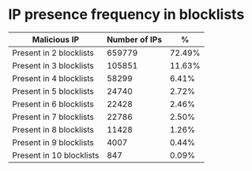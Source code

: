 # IP presence frequency in blocklists
| Malicious IP | Number of IPs | % |
|----|----|----|
| Present in 2 blocklists | 659779 | 72.49% |
| Present in 3 blocklists | 105851 | 11.63% |
| Present in 4 blocklists | 58299 | 6.41% |
| Present in 5 blocklists | 24740 | 2.72% |
| Present in 6 blocklists | 22428 | 2.46% |
| Present in 7 blocklists | 22786 | 2.50% |
| Present in 8 blocklists | 11428 | 1.26% |
| Present in 9 blocklists | 4007 | 0.44% |
| Present in 10 blocklists | 847 | 0.09% |
